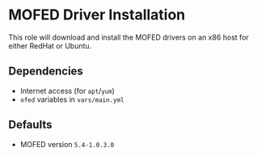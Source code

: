 # MOFED Driver Installation
This role will download and install the MOFED drivers on an x86 host for either RedHat or Ubuntu.

## Dependencies
* Internet access (for `apt`/`yum`)
* `ofed` variables in `vars/main.yml`

## Defaults
* MOFED version `5.4-1.0.3.0`
